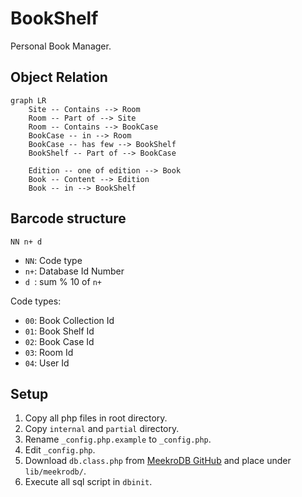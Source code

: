 # BookShelf

Personal Book Manager.

## Object Relation

```mermaid
graph LR
    Site -- Contains --> Room
    Room -- Part of --> Site
    Room -- Contains --> BookCase
    BookCase -- in --> Room
    BookCase -- has few --> BookShelf
    BookShelf -- Part of --> BookCase

    Edition -- one of edition --> Book
    Book -- Content --> Edition
    Book -- in --> BookShelf
```

## Barcode structure

```
NN n+ d
```

- `NN`: Code type
- `n+`: Database Id Number
- `d `: sum % 10 of `n+`

Code types:
- `00`: Book Collection Id
- `01`: Book Shelf Id
- `02`: Book Case Id
- `03`: Room Id
- `04`: User Id

## Setup

1. Copy all php files in root directory.
2. Copy `internal` and `partial` directory.
3. Rename `_config.php.example` to `_config.php`.
4. Edit `_config.php`.
5. Download `db.class.php` from [MeekroDB GitHub](https://github.com/SergeyTsalkov/meekrodb) and place under `lib/meekrodb/`.
6. Execute all sql script in `dbinit`.